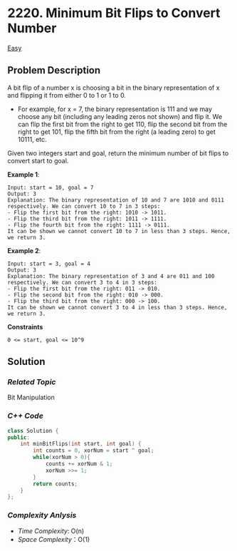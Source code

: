 # 2220. Minimum Bit Flips to Convert Number
[Easy](https://leetcode.com/problems/minimum-bit-flips-to-convert-number/description/)

## Problem Description

A bit flip of a number x is choosing a bit in the binary representation of x and flipping it from either 0 to 1 or 1 to 0.

  - For example, for x = 7, the binary representation is 111 and we may choose any bit (including any leading zeros not shown) and flip it. We can flip the first bit from the right to get 110, flip the second bit from the right to get 101, flip the fifth bit from the right (a leading zero) to get 10111, etc.

Given two integers start and goal, return the minimum number of bit flips to convert start to goal.


**Example 1**:
```
Input: start = 10, goal = 7
Output: 3
Explanation: The binary representation of 10 and 7 are 1010 and 0111 respectively. We can convert 10 to 7 in 3 steps:
- Flip the first bit from the right: 1010 -> 1011.
- Flip the third bit from the right: 1011 -> 1111.
- Flip the fourth bit from the right: 1111 -> 0111.
It can be shown we cannot convert 10 to 7 in less than 3 steps. Hence, we return 3.
```
**Example 2**:
```
Input: start = 3, goal = 4
Output: 3
Explanation: The binary representation of 3 and 4 are 011 and 100 respectively. We can convert 3 to 4 in 3 steps:
- Flip the first bit from the right: 011 -> 010.
- Flip the second bit from the right: 010 -> 000.
- Flip the third bit from the right: 000 -> 100.
It can be shown we cannot convert 3 to 4 in less than 3 steps. Hence, we return 3.
```

**Constraints**
```
0 <= start, goal <= 10^9
```

## Solution

### _Related Topic_
   Bit Manipulation

### _C++ Code_
```cpp
class Solution {
public:
    int minBitFlips(int start, int goal) {
        int counts = 0, xorNum = start ^ goal;
        while(xorNum > 0){
            counts += xorNum & 1;
            xorNum >>= 1;
        }
        return counts;
    }
};
```

### _Complexity Anlysis_
- _Time Complexity_: O(n)
- _Space Complexity_：O(1)
